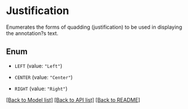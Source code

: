 
# Justification
Enumerates the forms of quadding (justification) to be used in displaying the annotation?s text.

## Enum


* `LEFT` (value: `"Left"`)

* `CENTER` (value: `"Center"`)

* `RIGHT` (value: `"Right"`)


[[Back to Model list]](../../README.md#documentation-for-models) [[Back to API list]](../../README.md#documentation-for-api-endpoints) [[Back to README]](../../README.md)


